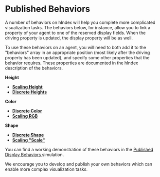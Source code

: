 # Published Behaviors

A number of behaviors on hIndex will help you complete more complicated visualization tasks. The behaviors below, for instance, allow you to link a property of your agent to one of the reserved display fields. When the driving property is updated, the display property will be as well.

To use these behaviors on an agent, you will need to both add it to the "behaviors" array in an appropriate position \(most likely after the driving property has been updated\), and specify some other properties that the behavior requires. These properties are documented in the hIndex description of the behaviors.

**Height**

* [**Scaling Height**](/@hash/display-height-scale)
* [**Discrete Heights**](/@hash/display-height-discrete)

**Color**

* [**Discrete Color**](/@hash/display-color-discrete)
* [**Scaling RGB**](/@hash/display-rgb-scale)

**Shape**

* [**Discrete Shape**](/@hash/display-shape-discrete)
* [**Scaling "Scale"**](/@hash/display-scale-scaling)

You can find a working demonstration of these behaviors in the [Published Display Behaviors ](/@hash/published-display-behaviors)simulation.

We encourage you to develop and publish your own behaviors which can enable more complex visualization tasks.

